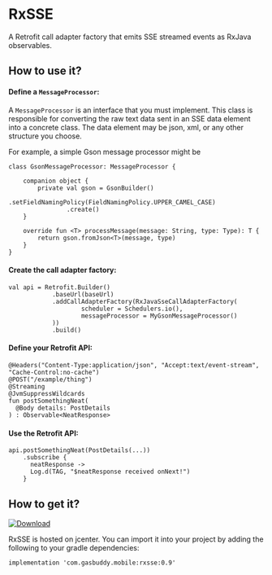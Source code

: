 # RxSSE
A Retrofit call adapter factory that emits SSE streamed events as RxJava observables.

## How to use it?
#### Define a `MessageProcessor`:
A `MessageProcessor` is an interface that you must implement.  This class is responsible for converting the raw text data sent in an SSE data element into a concrete class.  The data element may be json, xml, or any other structure you choose.

For example, a simple Gson message processor might be
```
class GsonMessageProcessor: MessageProcessor {

    companion object {
        private val gson = GsonBuilder()
                .setFieldNamingPolicy(FieldNamingPolicy.UPPER_CAMEL_CASE)
                .create()
    }

    override fun <T> processMessage(message: String, type: Type): T {
        return gson.fromJson<T>(message, type)
    }
}
```

#### Create the call adapter factory:
```
val api = Retrofit.Builder()
            .baseUrl(baseUrl)
            .addCallAdapterFactory(RxJavaSseCallAdapterFactory(
                    scheduler = Schedulers.io(),
                    messageProcessor = MyGsonMessageProcessor()
            ))
            .build()
```

#### Define your Retrofit API:
```
@Headers("Content-Type:application/json", "Accept:text/event-stream", "Cache-Control:no-cache")
@POST("/example/thing")
@Streaming
@JvmSuppressWildcards
fun postSomethingNeat(
  @Body details: PostDetails
) : Observable<NeatResponse>
```

#### Use the Retrofit API:
```
api.postSomethingNeat(PostDetails(...))
    .subscribe {
      neatResponse ->
      Log.d(TAG, "$neatResponse received onNext!")
    }

```

## How to get it?
[ ![Download](https://api.bintray.com/packages/mferguson/maven/com.gasbuddy.mobile:rxsse/images/download.svg?version=0.9) ](https://bintray.com/mferguson/maven/com.gasbuddy.mobile:rxsse/0.9/link)

RxSSE is hosted on jcenter.  You can import it into your project by adding the following to your gradle dependencies:
```
implementation 'com.gasbuddy.mobile:rxsse:0.9'
```
